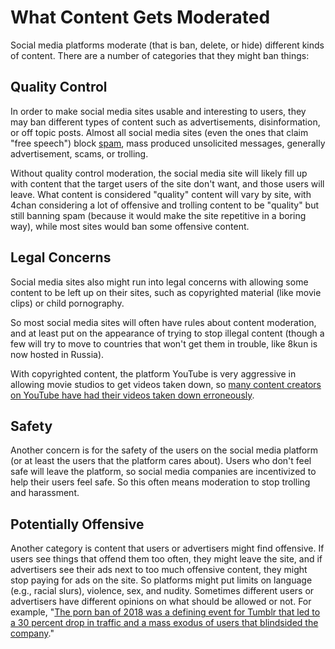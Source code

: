 # What Content Gets Moderated

Social media platforms moderate (that is ban, delete, or hide) different kinds of content. There are a number of categories that they might ban things:

## Quality Control
In order to make social media sites usable and interesting to users, they may ban different types of content such as advertisements, disinformation, or off topic posts. Almost all social media sites (even the ones that claim "free speech") block [spam](https://en.wikipedia.org/wiki/Spamming), mass produced unsolicited messages, generally advertisement, scams, or trolling.

Without quality control moderation, the social media site will likely fill up with content that the target users of the site don't want, and those users will leave. What content is considered "quality" content will vary by site, with 4chan considering a lot of offensive and trolling content to be "quality" but still banning spam (because it would make the site repetitive in a boring way), while most sites would ban some offensive content.

## Legal Concerns
Social media sites also might run into legal concerns with allowing some content to be left up on their sites, such as copyrighted material (like movie clips) or child pornography.

So most social media sites will often have rules about content moderation, and at least put on the appearance of trying to stop illegal content (though a few will try to move to countries that won't get them in trouble, like 8kun is now hosted in Russia).

With copyrighted content, the platform YouTube is very aggressive in allowing movie studios to get videos taken down, so [many content creators on YouTube have had their videos taken down erroneously](https://www.theverge.com/2021/12/6/22820318/youtube-copyright-claims-transparency-report).

## Safety
Another concern is for the safety of the users on the social media platform (or at least the users that the platform cares about). Users who don't feel safe will leave the platform, so social media companies are incentivized to help their users feel safe. So this often means moderation to stop trolling and harassment.

## Potentially Offensive
Another category is content that users or advertisers might find offensive. If users see things that offend them too often, they might leave the site, and if advertisers see their ads next to too much offensive content, they might stop paying for ads on the site. So platforms might put limits on language (e.g., racial slurs), violence, sex, and nudity. Sometimes different users or advertisers have different opinions on what should be allowed or not. For example, "[The porn ban of 2018 was a defining event for Tumblr that led to a 30 percent drop in traffic and a mass exodus of users that blindsided the company](https://mashable.com/article/how-tumblr-lost-its-way)."
